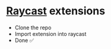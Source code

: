 # [Raycast](https://www.raycast.com/) extensions

- Clone the repo
- Import extension into raycast
- Done ✅
